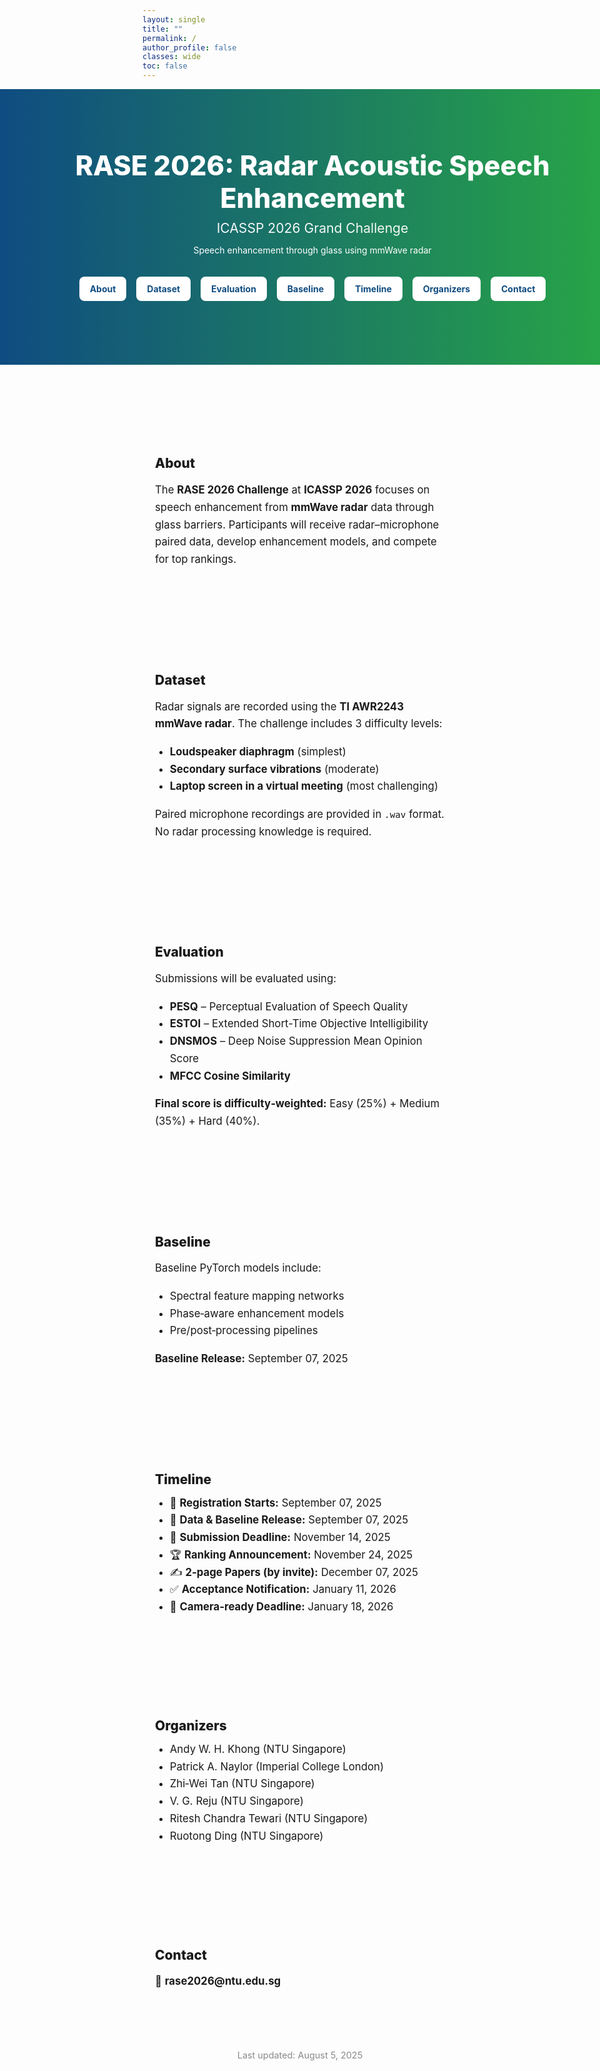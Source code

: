 ```yaml
---
layout: single
title: ""
permalink: /
author_profile: false
classes: wide
toc: false
---
```


<!-- Page-specific styles -->
<style>
  body {
  overflow-x: hidden;
}

  /* 1) Hide the theme masthead and remove the top gap just for this page */
  .masthead { display: none !important; }
  .initial-content { padding-top: 0 !important; }

  /* 2) Full-bleed helper: lets an element break out to full viewport width */
  .full-bleed {
    width: 100vw;
    position: relative;
    left: 50%;
    right: 50%;
    margin-left: -50vw;
    margin-right: -50vw;
  }

  /* 3) Hero (edge-to-edge gradient bar) */
  .hero {
    text-align: center;
    padding: 96px 20px;
    background: linear-gradient(90deg, #0f4c81 0%, #28a745 100%);
    color: #fff;
  }
  .hero h1 { font-size: clamp(2.2rem, 4.5vw, 3.2rem); margin: 0 0 10px; font-weight: 800; }
  .hero p.lead { font-size: clamp(1.1rem, 2.2vw, 1.5rem); margin: 6px 0; opacity: 0.95; }

  /* 4) Anchor buttons under hero */
  .btn-row { margin-top: 28px; }
  .btn {
    display: inline-block;
    background: #fff;
    color: #0f4c81;
    padding: 10px 16px;
    margin: 6px;
    border-radius: 8px;
    text-decoration: none;
    font-weight: 700;
    border: 1px solid rgba(255,255,255,0.25);
    transition: transform .05s ease, background .15s ease, box-shadow .15s ease;
  }
  .btn:hover { background: #f1f1f1; transform: translateY(-1px); box-shadow: 0 2px 10px rgba(0,0,0,.06); }

  /* 5) Sections */
  section { padding: 60px 20px; max-width: 1100px; margin: 0 auto; }
  section h2 { font-weight: 800; margin-bottom: 12px; }
  section p, section li { font-size: 1.05rem; line-height: 1.65; }
  ul { margin-top: 6px; }

  /* 6) Small footer note */
  .updated { text-align: center; font-size: .9rem; color: #8a8a8a; margin: 18px 0 40px; }
  
    /* 7) Remove RSS feed icon in footer */
    .page__footer {
  display: none !important;
}

</style>

<!-- Hero Banner (full width) -->
<header class="hero full-bleed">
  <h1>RASE 2026: Radar Acoustic Speech Enhancement</h1>
  <p class="lead">ICASSP 2026 Grand Challenge</p>
  <p>Speech enhancement through glass using mmWave radar</p>

  <div class="btn-row">
    <a href="#about" class="btn">About</a>
    <a href="#dataset" class="btn">Dataset</a>
    <a href="#evaluation" class="btn">Evaluation</a>
    <a href="#baseline" class="btn">Baseline</a>
    <a href="#timeline" class="btn">Timeline</a>
    <a href="#organizers" class="btn">Organizers</a>
    <a href="#contact" class="btn">Contact</a>
  </div>
</header>

<section id="about">
  <h2>About</h2>
  <p>
    The <strong>RASE 2026 Challenge</strong> at <strong>ICASSP 2026</strong> focuses on
    speech enhancement from <strong>mmWave radar</strong> data through glass barriers.
    Participants will receive radar–microphone paired data, develop enhancement models,
    and compete for top rankings.
  </p>
</section>

<section id="dataset">
  <h2>Dataset</h2>
  <p>Radar signals are recorded using the <strong>TI AWR2243 mmWave radar</strong>. The challenge includes 3 difficulty levels:</p>
  <ul>
    <li><strong>Loudspeaker diaphragm</strong> (simplest)</li>
    <li><strong>Secondary surface vibrations</strong> (moderate)</li>
    <li><strong>Laptop screen in a virtual meeting</strong> (most challenging)</li>
  </ul>
  <p>Paired microphone recordings are provided in <code>.wav</code> format. No radar processing knowledge is required.</p>
</section>

<section id="evaluation">
  <h2>Evaluation</h2>
  <p>Submissions will be evaluated using:</p>
  <ul>
    <li><strong>PESQ</strong> – Perceptual Evaluation of Speech Quality</li>
    <li><strong>ESTOI</strong> – Extended Short-Time Objective Intelligibility</li>
    <li><strong>DNSMOS</strong> – Deep Noise Suppression Mean Opinion Score</li>
    <li><strong>MFCC Cosine Similarity</strong></li>
  </ul>
  <p><strong>Final score is difficulty‑weighted:</strong> Easy (25%) + Medium (35%) + Hard (40%).</p>
</section>

<section id="baseline">
  <h2>Baseline</h2>
  <p>Baseline PyTorch models include:</p>
  <ul>
    <li>Spectral feature mapping networks</li>
    <li>Phase‑aware enhancement models</li>
    <li>Pre/post‑processing pipelines</li>
  </ul>
  <p><strong>Baseline Release:</strong> September 07, 2025</p>
</section>

<section id="timeline">
  <h2>Timeline</h2>
  <ul>
    <li>📅 <strong>Registration Starts:</strong> September 07, 2025</li>
    <li>📂 <strong>Data & Baseline Release:</strong> September 07, 2025</li>
    <li>🧪 <strong>Submission Deadline:</strong> November 14, 2025</li>
    <li>🏆 <strong>Ranking Announcement:</strong> November 24, 2025</li>
    <li>✍️ <strong>2‑page Papers (by invite):</strong> December 07, 2025</li>
    <li>✅ <strong>Acceptance Notification:</strong> January 11, 2026</li>
    <li>📌 <strong>Camera‑ready Deadline:</strong> January 18, 2026</li>
  </ul>
</section>

<section id="organizers">
  <h2>Organizers</h2>
  <ul>
    <li>Andy W. H. Khong (NTU Singapore)</li>
    <li>Patrick A. Naylor (Imperial College London)</li>
    <li>Zhi‑Wei Tan (NTU Singapore)</li>
    <li>V. G. Reju (NTU Singapore)</li>
    <li>Ritesh Chandra Tewari (NTU Singapore)</li>
    <li>Ruotong Ding (NTU Singapore)</li>
  </ul>
</section>

<section id="contact">
  <h2>Contact</h2>
  <p>📧 <strong>rase2026@ntu.edu.sg</strong></p>
</section>

<p class="updated">Last updated: August 5, 2025</p>
